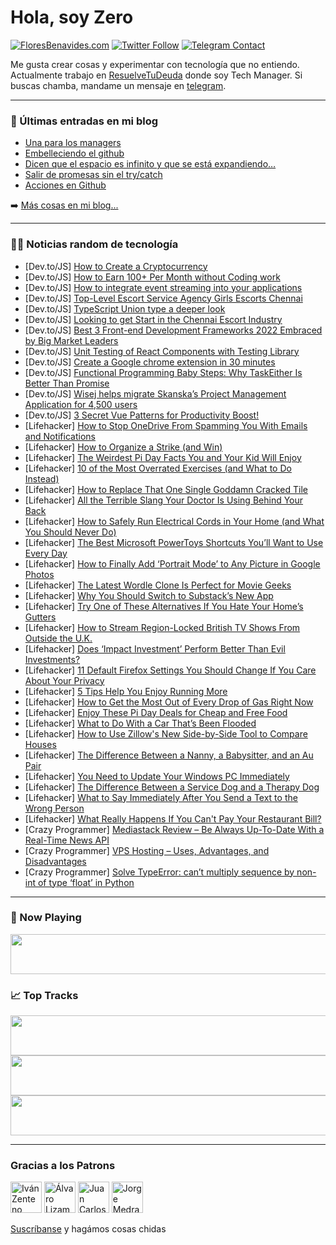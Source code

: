 # Hola, soy Zero

[![FloresBenavides.com](https://img.shields.io/website?down_message=oops&label=MiBlog&style=for-the-badge&up_message=online&url=https%3A%2F%2Ffloresbenavides.com)](https://floresbenavides.com) [![Twitter Follow](https://img.shields.io/twitter/follow/ZeroDragon?color=%231DA1F2&label=Follow&logo=twitter&logoColor=ffffff&style=for-the-badge)](https://twitter.com/zerodragon) [![Telegram Contact](https://img.shields.io/badge/escr%C3%ADbeme-ZeroDragon-%2326A5E4?style=for-the-badge&logo=telegram)](https://t.me/zerodragon)

Me gusta crear cosas y experimentar con tecnología que no entiendo.
Actualmente trabajo en [ResuelveTuDeuda](http://github.com/resuelve) donde soy Tech Manager.
Si buscas chamba, mandame un mensaje en [telegram](https://t.me/zerodragon).

---

### 📕 Últimas entradas en mi blog
<!-- BLOG-POST-LIST:START -->
- [Una para los managers](https://floresbenavides.com/una-para-los-managers/)
- [Embelleciendo el github](https://floresbenavides.com/embelleciendo-el-github/)
- [Dicen que el espacio es infinito y que se está expandiendo…](https://floresbenavides.com/dicen-que-el-espacio-es-infinito-y-que-se-esta-expandiendo/)
- [Salir de promesas sin el try/catch](https://floresbenavides.com/salir-de-promesas-sin-el-try-catch/)
- [Acciones en Github](https://floresbenavides.com/acciones-en-github/)
<!-- BLOG-POST-LIST:END -->

➡️ [Más cosas en mi blog...](https://floresbenavides.com)

---

### 👨‍💻 Noticias random de tecnología
<!-- TECH-POSTS:START -->
- [Dev.to/JS] [How to Create a Cryptocurrency](https://dev.to/mattyreign/how-to-create-a-cryptocurrency-c5k)
- [Dev.to/JS] [How to Earn 100+ Per Month without Coding work](https://dev.to/hillarywhite/how-to-earn-100-per-month-without-coding-work-26m3)
- [Dev.to/JS] [How to integrate event streaming into your applications](https://dev.to/fauna/how-to-integrate-event-streaming-into-your-applications-15bf)
- [Dev.to/JS] [Top-Level Escort Service Agency Girls Escorts Chennai](https://dev.to/riyasharmachennai/top-level-escort-service-agency-girls-escorts-chennai-25af)
- [Dev.to/JS] [TypeScript Union type a deeper look](https://dev.to/dailydevtips1/typescript-union-type-a-deeper-look-2n6p)
- [Dev.to/JS] [Looking to get Start in the Chennai Escort Industry](https://dev.to/riyasharmachennai/looking-to-get-start-in-the-chennai-escort-industry-282l)
- [Dev.to/JS] [Best 3 Front-end Development Frameworks 2022 Embraced by Big Market Leaders](https://dev.to/himadripatelace/best-3-front-end-development-frameworks-2022-embraced-by-big-market-leaders-gil)
- [Dev.to/JS] [Unit Testing of React Components with Testing Library](https://dev.to/iamashusahoo/unit-testing-of-react-components-with-testing-library-4nob)
- [Dev.to/JS] [Create a Google chrome extension in 30 minutes](https://dev.to/gopalkrish23/create-a-google-chrome-extension-in-30-minutes-5he9)
- [Dev.to/JS] [Functional Programming Baby Steps: Why TaskEither Is Better Than Promise](https://dev.to/mkessy/functional-programming-baby-steps-why-taskeither-is-better-than-promise-35j0)
- [Dev.to/JS] [Wisej helps migrate Skanska’s Project Management Application for 4,500 users](https://dev.to/iceteagroup/wisej-helps-migrate-skanskas-project-management-application-for-4500-users-1jd9)
- [Dev.to/JS] [3 Secret Vue Patterns for Productivity Boost!](https://dev.to/matheusgomes062/3-secret-vue-patterns-for-productivity-boost-5hhm)
- [Lifehacker] [How to Stop OneDrive From Spamming You With Emails and Notifications](https://lifehacker.com/how-to-stop-onedrive-from-spamming-you-with-emails-and-1848633234)
- [Lifehacker] [How to Organize a Strike &lpar;and Win&rpar;](https://lifehacker.com/how-to-organize-a-strike-and-win-1848628319)
- [Lifehacker] [The Weirdest Pi Day Facts You and Your Kid Will Enjoy](https://lifehacker.com/the-weirdest-pi-day-facts-you-and-your-kid-will-enjoy-1848637107)
- [Lifehacker] [10 of the Most Overrated Exercises &lpar;and What to Do Instead&rpar;](https://lifehacker.com/10-of-the-most-overrated-exercises-and-what-to-do-inst-1848635603)
- [Lifehacker] [How to Replace That One Single Goddamn Cracked Tile](https://lifehacker.com/how-to-replace-that-one-single-goddamn-cracked-tile-1848635815)
- [Lifehacker] [All the Terrible Slang Your Doctor Is Using Behind Your Back](https://lifehacker.com/all-the-terrible-slang-your-doctor-is-using-behind-your-1848635237)
- [Lifehacker] [How to Safely Run Electrical Cords in Your Home &lpar;and What You Should Never Do&rpar;](https://lifehacker.com/how-to-safely-run-electrical-cords-in-your-home-and-wh-1848634721)
- [Lifehacker] [The Best Microsoft PowerToys Shortcuts You’ll Want to Use Every Day](https://lifehacker.com/the-best-microsoft-powertoys-shortcuts-you-ll-want-to-u-1848634350)
- [Lifehacker] [How to Finally Add ‘Portrait Mode’ to Any Picture in Google Photos](https://lifehacker.com/how-to-finally-add-portrait-mode-to-any-picture-in-go-1848634854)
- [Lifehacker] [The Latest Wordle Clone Is Perfect for Movie Geeks](https://lifehacker.com/the-latest-wordle-clone-is-perfect-for-movie-geeks-1848635062)
- [Lifehacker] [Why You Should Switch to Substack’s New App](https://lifehacker.com/why-you-should-switch-to-substack-s-new-app-1848634159)
- [Lifehacker] [Try One of These Alternatives If You Hate Your Home’s Gutters](https://lifehacker.com/try-one-of-these-alternatives-if-you-hate-your-home-s-g-1848633152)
- [Lifehacker] [How to Stream Region-Locked British TV Shows From Outside the U.K.](https://lifehacker.com/how-to-stream-region-locked-british-tv-shows-from-outsi-1848632205)
- [Lifehacker] [Does ‘Impact Investment’ Perform Better Than Evil Investments?](https://lifehacker.com/does-impact-investment-perform-better-than-evil-inves-1848621379)
- [Lifehacker] [11 Default Firefox Settings You Should Change If You Care About Your Privacy](https://lifehacker.com/11-default-firefox-settings-you-should-change-if-you-ca-1848626750)
- [Lifehacker] [5 Tips Help You Enjoy Running More](https://lifehacker.com/5-tips-help-you-enjoy-running-more-1848631022)
- [Lifehacker] [How to Get the Most Out of Every Drop of Gas Right Now](https://lifehacker.com/how-to-get-the-most-out-of-every-drop-of-gas-right-now-1848630417)
- [Lifehacker] [Enjoy These Pi Day Deals for Cheap and Free Food](https://lifehacker.com/enjoy-these-pi-day-deals-for-cheap-and-free-food-1848627755)
- [Lifehacker] [What to Do With a Car That’s Been Flooded](https://lifehacker.com/what-to-do-with-a-car-that-s-been-flooded-1848629031)
- [Lifehacker] [How to Use Zillow&#39;s New Side-by-Side Tool to Compare Houses](https://lifehacker.com/how-to-use-zillows-new-side-by-side-tool-to-compare-hou-1848628409)
- [Lifehacker] [The Difference Between a Nanny, a Babysitter, and an Au Pair](https://lifehacker.com/the-difference-between-a-nanny-a-babysitter-and-an-au-1848628976)
- [Lifehacker] [You Need to Update Your Windows PC Immediately](https://lifehacker.com/you-need-to-update-your-windows-pc-immediately-1848630370)
- [Lifehacker] [The Difference Between a Service Dog and a Therapy Dog](https://lifehacker.com/the-difference-between-a-service-dog-and-a-therapy-dog-1848627962)
- [Lifehacker] [What to Say Immediately After You Send a Text to the Wrong Person](https://lifehacker.com/what-to-say-immediately-after-you-send-a-text-to-the-wr-1848629020)
- [Lifehacker] [What Really Happens If You Can&#39;t Pay Your Restaurant Bill?](https://lifehacker.com/what-really-happens-if-you-cant-pay-your-restaurant-bil-1848629366)
- [Crazy Programmer] [Mediastack Review – Be Always Up-To-Date With a Real-Time News API](https://www.thecrazyprogrammer.com/2022/03/mediastack-review.html)
- [Crazy Programmer] [VPS Hosting – Uses, Advantages, and Disadvantages](https://www.thecrazyprogrammer.com/2022/03/vps-hosting.html)
- [Crazy Programmer] [Solve TypeError: can’t multiply sequence by non-int of type ‘float’ in Python](https://www.thecrazyprogrammer.com/2022/03/cant-multiply-sequence-by-non-int-of-type-float.html)<!-- TECH-POSTS:END -->

---

### 🎵 Now Playing
<a href="https://spotify-now-playing-dun.vercel.app/now-playing?open"><img src="https://spotify-now-playing-dun.vercel.app/now-playing" width="540" height="64"></a>

### 📈 Top Tracks
<a href="https://spotify-now-playing-dun.vercel.app/top-tracks?i=1&open"><img src="https://spotify-now-playing-dun.vercel.app/top-tracks?i=1" width="540" height="64"></a>
<a href="https://spotify-now-playing-dun.vercel.app/top-tracks?i=2&open"><img src="https://spotify-now-playing-dun.vercel.app/top-tracks?i=2" width="540" height="64"></a>
<a href="https://spotify-now-playing-dun.vercel.app/top-tracks?i=3&open"><img src="https://spotify-now-playing-dun.vercel.app/top-tracks?i=3" width="540" height="64"></a>

---

### Gracias a los Patrons
[<img src="https://avatars.githubusercontent.com/u/243380?v=4" alt="Iván Zenteno" width="50px">](https://github.com/k001) [<img src="https://avatars.githubusercontent.com/u/19955639?v=4" alt="Álvaro Lizama" width="50px">](https://github.com/alvarolizama) [<img src="https://avatars.githubusercontent.com/u/2718753?v=4" alt="Juan Carlos Ruiz" width="50px">](https://github.com/JuanCrg90) [<img src="https://avatars.githubusercontent.com/u/37025?v=4" alt="Jorge Medrano" width="50px">](https://github.com/h1pp1e) 

[Suscríbanse](https://www.patreon.com/zerodragon) y hagámos cosas chidas
